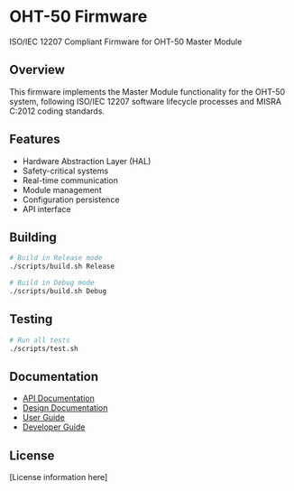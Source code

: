 # OHT-50 Firmware

ISO/IEC 12207 Compliant Firmware for OHT-50 Master Module

## Overview

This firmware implements the Master Module functionality for the OHT-50 system, following ISO/IEC 12207 software lifecycle processes and MISRA C:2012 coding standards.

## Features

- Hardware Abstraction Layer (HAL)
- Safety-critical systems
- Real-time communication
- Module management
- Configuration persistence
- API interface

## Building

```bash
# Build in Release mode
./scripts/build.sh Release

# Build in Debug mode
./scripts/build.sh Debug
```

## Testing

```bash
# Run all tests
./scripts/test.sh
```

## Documentation

- [API Documentation](docs/api/)
- [Design Documentation](docs/design/)
- [User Guide](docs/user_guide/)
- [Developer Guide](docs/developer_guide/)

## License

[License information here]
